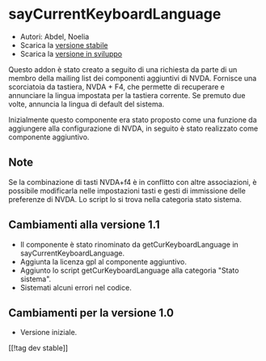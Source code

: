 # sayCurrentKeyboardLanguage #

*	 Autori: Abdel, Noelia
*	 Scarica la [versione stabile][1]
*	 Scarica la [versione in sviluppo][1]

Questo addon è stato creato a seguito di una richiesta da parte di un membro
della mailing list dei componenti aggiuntivi di NVDA. Fornisce una
scorciatoia da tastiera, NVDA + F4, che permette di recuperare e annunciare
la lingua impostata per la tastiera corrente. Se premuto due volte, annuncia
la lingua di default del sistema. 

Inizialmente questo componente era stato proposto come una funzione da
aggiungere alla configurazione di NVDA, in seguito è stato realizzato come
componente aggiuntivo.

## Note

Se la combinazione di tasti NVDA+f4 è in conflitto con altre associazioni, è
possibile modificarla nelle impostazioni tasti e gesti di immissione delle
preferenze di NVDA. Lo script lo si trova nella categoria stato sistema.

## Cambiamenti alla versione 1.1

*	 Il componente è stato rinominato da getCurKeyboardLanguage in
   sayCurrentKeyboardLanguage.
*	 Aggiunta la licenza gpl al componente aggiuntivo.
*	 Aggiunto lo script getCurKeyboardLanguage alla categoria "Stato sistema".
*	 Sistemati alcuni errori nel codice.

## Cambiamenti per la versione 1.0

*	 Versione iniziale.

[[!tag dev stable]]

[1]: https://addons.nvda-project.org/files/get.php?file=ckbl
